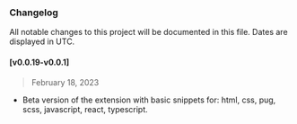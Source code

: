 ### Changelog

All notable changes to this project will be documented in this file. Dates are displayed in UTC.

#### [v0.0.19-v0.0.1]

> February 18, 2023

- Beta version of the extension with basic snippets for: html, css, pug, scss, javascript, react, typescript.

